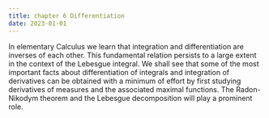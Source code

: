 ```yaml
---
title: chapter 6 Differentiation
date: 2023-01-01
---
```


In elementary Calculus we learn that integration and differentiation are inverses of each other. This fundamental relation persists to a large extent in the context of the Lebesgue integral. We shall see that some of the most important facts about differentiation of integrals and integration of derivatives can be obtained with a minimum of effort by first studying derivatives of measures and the associated maximal functions. The Radon-Nikodym theorem and the Lebesgue decomposition will play a prominent role.
